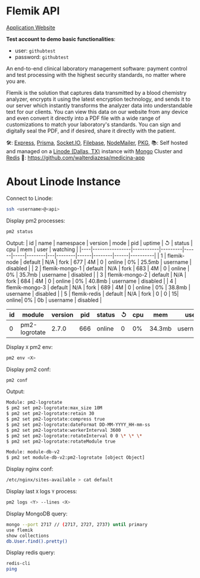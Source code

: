 # Flemik API

[Application Website](https://www.flemik.com/)

**Test account to demo basic functionalities**:

- user: `githubtest`
- password: `githubtest`

An end-to-end clinical laboratory management software: payment control and test processing with the highest security standards, no matter where you are.

Flemik is the solution that captures data transmitted by a blood chemistry analyzer, encrypts it using the latest encryption technology, and sends it to our server which instantly transforms the analyzer data into understandable text for our clients. You can view this data on our website from any device and even convert it directly into a PDF file with a wide range of customizations to match your laboratory's standards. You can sign and digitally seal the PDF, and if desired, share it directly with the patient.

🛠: [Express](https://expressjs.com/), [Prisma](https://www.prisma.io/), [Socket.IO](https://socket.io/), [Filebase](https://filebase.com/), [NodeMailer](https://nodemailer.com/), [PKG](https://github.com/vercel/pkg),
📚: Self hosted and managed on a [Linode (Dallas, TX)](https://www.linode.com/) instance with [Mongo](https://www.mongodb.com/) Cluster and [Redis](https://redis.io/)
📱: https://github.com/walterdiazesa/medicina-app

# About Linode Instance

Connect to Linode:

```bash
ssh <username>@<api>
```

Display pm2 processes:

```bash
pm2 status
```

Output:
| id | name | namespace | version | mode | pid | uptime | ↺ | status | cpu | mem | user | watching |
|----|----------------|-----------|---------|------|-----|--------|---|--------|------|--------|------|----------|
| 1 | flemik-node | default | N/A | fork | 677 | 4M | 0 | online | 0% | 25.5mb | username | disabled |
| 2 | flemik-mongo-1 | default | N/A | fork | 683 | 4M | 0 | online | 0% | 35.7mb | username | disabled |
| 3 | flemik-mongo-2 | default | N/A | fork | 684 | 4M | 0 | online | 0% | 40.8mb | username | disabled |
| 4 | flemik-mongo-3 | default | N/A | fork | 689 | 4M | 0 | online | 0% | 38.8mb | username | disabled |
| 5 | flemik-redis | default | N/A | fork | 0 | 0 | 15| online| 0% | 0b | username | disabled |

| id  | module        | version | pid | status | ↺   | cpu | mem    | user     |
| --- | ------------- | ------- | --- | ------ | --- | --- | ------ | -------- |
| 0   | pm2-logrotate | 2.7.0   | 666 | online | 0   | 0%  | 34.3mb | username |

Display `X` pm2 env:

```bash
pm2 env <X>
```

Display pm2 conf:

```bash
pm2 conf
```

Output:

```bash
Module: pm2-logrotate
$ pm2 set pm2-logrotate:max_size 10M
$ pm2 set pm2-logrotate:retain 30
$ pm2 set pm2-logrotate:compress true
$ pm2 set pm2-logrotate:dateFormat DD-MM-YYYY_HH-mm-ss
$ pm2 set pm2-logrotate:workerInterval 3600
$ pm2 set pm2-logrotate:rotateInterval 0 0 \* \* \*
$ pm2 set pm2-logrotate:rotateModule true

Module: module-db-v2
$ pm2 set module-db-v2:pm2-logrotate [object Object]
```

Display nginx conf:

```bash
/etc/nginx/sites-available > cat default
```

Display last `X` logs `Y` process:

```bash
pm2 logs <Y> --lines <X>
```

Display MongoDB query:

```bash
mongo --port 2717 // (2717, 2727, 2737) until primary
use flemik
show collections
db.User.find().pretty()
```

Display redis query:

```bash
redis-cli
ping
```
